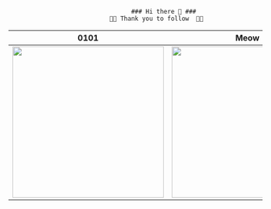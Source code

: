                                       ### Hi there 👋 ###
                                💝💝 Thank you to follow  💝💝
| 0101                | Meow               |
|----------------------|----------------------|
| <img src="https://media.giphy.com/media/9PrqNHPAdWyJVOXntF/giphy.gif" width="300"> | <img src="https://media.giphy.com/media/iE4e5c8ExJUhdhvSiw/giphy.gif" width="300"> |


<!--
**Joemusic/Joemusic** is a ✨ _special_ ✨ repository because its `README.md` (this file) appears on your GitHub profile.



Here are some ideas to get you started:

- 🔭 I’m currently working on ...
- 🌱 I’m currently learning ...
- 👯 I’m looking to collaborate on ...
- 🤔 I’m looking for help with ...
- 💬 Ask me about ...
- 📫 How to reach me: ...
- 😄 Pronouns: ...
- ⚡ Fun fact: ...
-->
